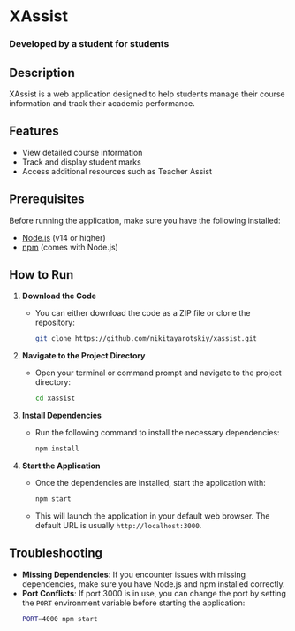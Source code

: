 # XAssist

### Developed by a student for students

## Description
XAssist is a web application designed to help students manage their course information and track their academic performance.

## Features
- View detailed course information
- Track and display student marks
- Access additional resources such as Teacher Assist

## Prerequisites
Before running the application, make sure you have the following installed:
- [Node.js](https://nodejs.org/) (v14 or higher)
- [npm](https://www.npmjs.com/get-npm) (comes with Node.js)

## How to Run
1. **Download the Code**
   - You can either download the code as a ZIP file or clone the repository:
     ```sh
     git clone https://github.com/nikitayarotskiy/xassist.git
     ```

2. **Navigate to the Project Directory**
   - Open your terminal or command prompt and navigate to the project directory:
     ```sh
     cd xassist
     ```

3. **Install Dependencies**
   - Run the following command to install the necessary dependencies:
     ```sh
     npm install
     ```

4. **Start the Application**
   - Once the dependencies are installed, start the application with:
     ```sh
     npm start
     ```
   - This will launch the application in your default web browser. The default URL is usually `http://localhost:3000`.

## Troubleshooting
- **Missing Dependencies**: If you encounter issues with missing dependencies, make sure you have Node.js and npm installed correctly.
- **Port Conflicts**: If port 3000 is in use, you can change the port by setting the `PORT` environment variable before starting the application:
  ```sh
  PORT=4000 npm start

